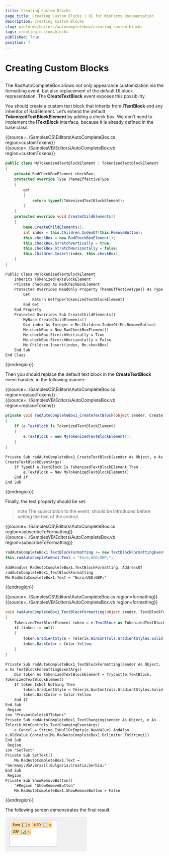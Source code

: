 ```yaml
---
title: Creating Custom Blocks
page_title: Creating Custom Blocks | UI for WinForms Documentation
description: Creating Custom Blocks
slug: winforms/editors/autocompletebox/creating-custom-blocks
tags: creating,custom,blocks
published: True
position: 7
---
```


# Creating Custom Blocks
 
## 

The RadAutoCompleteBox allows not only appearance customization via the formatting event, but also replacement of the default UI block representation. The __CreateTextBlock__ event exposes this possibility.
        

You should create a custom text block that inherits from __ITextBlock__ and any inheritor of RadElement. Let’s extend the default __TokenizedTextBlockElement__ by adding a check box. We don’t need to implement the __ITextBlock__ interface, because it is already defined in the base class: 

{{source=..\SamplesCS\Editors\AutoCompleteBox.cs region=customTokens}} 
{{source=..\SamplesVB\Editors\AutoCompleteBox.vb region=customTokens}} 

````C#
public class MyTokenizedTextBlockElement : TokenizedTextBlockElement
{
    private RadCheckBoxElement checkBox;
    protected override Type ThemeEffectiveType
    {
        get
        {
            return typeof(TokenizedTextBlockElement);
        }
    }
    protected override void CreateChildElements()
    {
        base.CreateChildElements();
        int index = this.Children.IndexOf(this.RemoveButton);
        this.checkBox = new RadCheckBoxElement();
        this.checkBox.StretchVertically = true;
        this.checkBox.StretchHorizontally = false;
        this.Children.Insert(index, this.checkBox);
    }
}

````
````VB.NET
Public Class MyTokenizedTextBlockElement
    Inherits TokenizedTextBlockElement
    Private checkBox As RadCheckBoxElement
    Protected Overrides ReadOnly Property ThemeEffectiveType() As Type
        Get
            Return GetType(TokenizedTextBlockElement)
        End Get
    End Property
    Protected Overrides Sub CreateChildElements()
        MyBase.CreateChildElements()
        Dim index As Integer = Me.Children.IndexOf(Me.RemoveButton)
        Me.checkBox = New RadCheckBoxElement()
        Me.checkBox.StretchVertically = True
        Me.checkBox.StretchHorizontally = False
        Me.Children.Insert(index, Me.checkBox)
    End Sub
End Class

````

{{endregion}}  

Then you should replace the default text block in the __CreateTextBlock__ event handler, in the following manner: 

{{source=..\SamplesCS\Editors\AutoCompleteBox.cs region=replaceTokens}} 
{{source=..\SamplesVB\Editors\AutoCompleteBox.vb region=replaceTokens}} 

````C#
private void radAutoCompleteBox1_CreateTextBlock(object sender, CreateTextBlockEventArgs e)
{
    if (e.TextBlock is TokenizedTextBlockElement)
    {
        e.TextBlock = new MyTokenizedTextBlockElement();
    }
}

````
````VB.NET
Private Sub radAutoCompleteBox1_CreateTextBlock(sender As Object, e As CreateTextBlockEventArgs)
    If TypeOf e.TextBlock Is TokenizedTextBlockElement Then
        e.TextBlock = New MyTokenizedTextBlockElement()
    End If
End Sub

````

{{endregion}} 
 
Finally, the text property should be set:

>note The subscription to the event, should be introduced before setting the text of the control.
>
 

{{source=..\SamplesCS\Editors\AutoCompleteBox.cs region=subscribeToFormatting}} 
{{source=..\SamplesVB\Editors\AutoCompleteBox.vb region=subscribeToFormatting}} 
````C#
radAutoCompleteBox1.TextBlockFormatting += new TextBlockFormattingEventHandler(radAutoCompleteBox1_TextBlockFormatting);
this.radAutoCompleteBox1.Text = "Euro;USD;GBP;";

````
````VB.NET
AddHandler RadAutoCompleteBox1.TextBlockFormatting, AddressOf radAutoCompleteBox1_TextBlockFormatting
Me.RadAutoCompleteBox1.Text = "Euro;USD;GBP;"

````

{{endregion}} 

{{source=..\SamplesCS\Editors\AutoCompleteBox.cs region=formatting}}
{{source=..\SamplesVB\Editors\AutoCompleteBox.vb region=formatting}} 

````C#
void radAutoCompleteBox1_TextBlockFormatting(object sender, TextBlockFormattingEventArgs e)
{
    TokenizedTextBlockElement token = e.TextBlock as TokenizedTextBlockElement;
    if (token != null)
    {
        token.GradientStyle = Telerik.WinControls.GradientStyles.Solid;
        token.BackColor = Color.Yellow;
    }
}

````
````VB.NET
Private Sub radAutoCompleteBox1_TextBlockFormatting(sender As Object, e As TextBlockFormattingEventArgs)
    Dim token As TokenizedTextBlockElement = TryCast(e.TextBlock, TokenizedTextBlockElement)
    If token IsNot Nothing Then
        token.GradientStyle = Telerik.WinControls.GradientStyles.Solid
        token.BackColor = Color.Yellow
    End If
End Sub
 Region
ion "PreventDeleteOfTokens"
Private Sub radAutoCompleteBox1_TextChanging(sender As Object, e As Telerik.WinControls.TextChangingEventArgs)
    e.Cancel = String.IsNullOrEmpty(e.NewValue) AndAlso e.OldValue.Contains(Me.RadAutoCompleteBox1.Delimiter.ToString())
End Sub
 Region
ion "SetText"
Private Sub SetText()
    Me.RadAutoCompleteBox1.Text = "Germany;USA;Brazil;Bulgaria;Croatia;Serbia;"
End Sub
 Region
Private Sub ShowRemoveButton()
    '#Region "ShowRemoveButton"
    Me.RadAutoCompleteBox1.ShowRemoveButton = False

````

{{endregion}} 


The following screen demonstrates the final result:

![editors-autocompletebox-creating-custom-blocks 001](images/editors-autocompletebox-creating-custom-blocks001.png)
